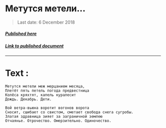 # Метутся метели...

> Last date: 6 December 2018

##### [Published here](http://vk.com/zimnurov_mf)

##### [Link to published document](https://vk.com/zimnurov_mf?w=wall-52918906_399)

---

# Text :

```
Метутся метели меж мерцанием месяца,
Плетёт пять петель погода предвестница
Колёса кряхтят, капель куралесит
Дождь. Декабрь. Дети.

Вой ветра-вьюна воротит вогонов ворота
Сносит, сшибает со свистом, сметает свобода снега сугробы.
Златая здравница зияет за заграничной землею
Отчаянье. Отрочество. Омерзительно. Одиночество.
```

